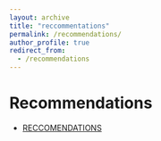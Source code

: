 ```yaml
---
layout: archive
title: "reccommentations"
permalink: /recommendations/
author_profile: true
redirect_from:
  - /recommendations
---
```


# Recommendations

- [RECCOMENDATIONS](/files/Recommendation.pdf)
